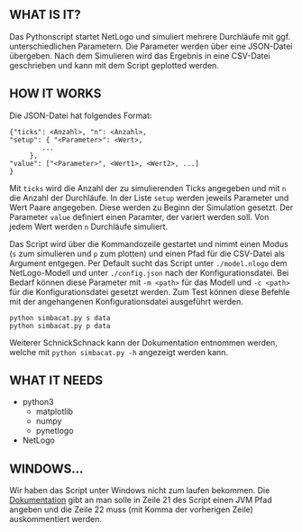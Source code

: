 ## WHAT IS IT?
Das Pythonscript startet NetLogo und simuliert mehrere Durchläufe mit ggf. unterschiedlichen Parametern.
Die Parameter werden über eine JSON-Datei übergeben.
Nach dem Simulieren wird das Ergebnis in eine CSV-Datei geschrieben und kann mit dem Script geplotted werden.

## HOW IT WORKS
Die JSON-Datei hat folgendes Format:
```
{"ticks": <Anzahl>, "n": <Anzahl>,
"setup": { "<Parameter>": <Wert>,
		...
	 },
"value": ["<Parameter>", <Wert1>, <Wert2>, ...]
}
```
Mit `ticks` wird die Anzahl der zu simulierenden Ticks angegeben und mit `n` die Anzahl der Durchläufe.
In der Liste `setup` werden jeweils Parameter und Wert Paare angegeben. Diese werden zu Beginn der Simulation gesetzt.
Der Parameter `value` definiert einen Paramter, der variert werden soll. Von jedem Wert werden `n` Durchläufe simuliert.

Das Script wird über die Kommandozeile gestartet und nimmt einen Modus (`s` zum simulieren und `p` zum plotten) und einen Pfad für die CSV-Datei als Argument entgegen.
Per Default sucht das Script unter `./model.nlogo` dem NetLogo-Modell und unter `./config.json` nach der Konfigurationsdatei.
Bei Bedarf können diese Parameter mit `-m <path>` für das Modell und `-c <path>` für die Konfigurationsdatei gesetzt werden.
Zum Test können diese Befehle mit der angehangenen Konfigurationsdatei ausgeführt werden.
```
python simbacat.py s data
python simbacat.py p data
``` 
Weiterer SchnickSchnack kann der Dokumentation entnommen werden, welche mit `python simbacat.py -h` angezeigt werden kann.

## WHAT IT NEEDS
* python3
  * matplotlib
  * numpy
  * pynetlogo
* NetLogo

## WINDOWS...
Wir haben das Script unter Windows nicht zum laufen bekommen.
Die [Dokumentation](https://pynetlogo.readthedocs.io/en/latest/) gibt an man solle in Zeile 21 des Script einen JVM Pfad angeben und die Zeile 22 muss (mit Komma der vorherigen Zeile) auskommentiert werden.
